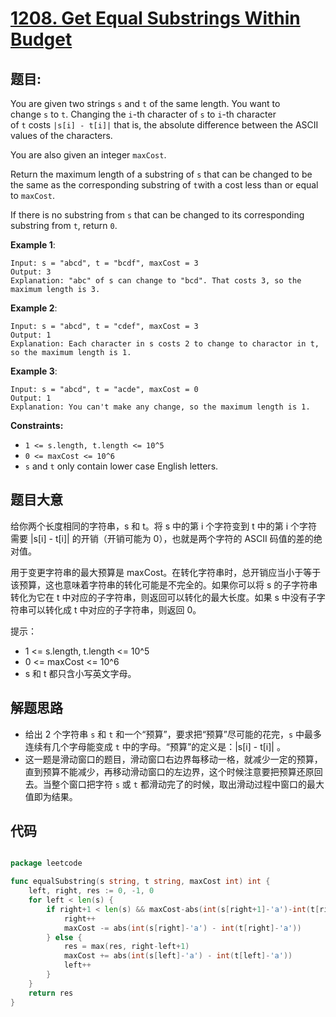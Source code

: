# [1208. Get Equal Substrings Within Budget](https://leetcode.com/problems/get-equal-substrings-within-budget/)


## 题目:

You are given two strings `s` and `t` of the same length. You want to change `s` to `t`. Changing the `i`-th character of `s` to `i`-th character of `t` costs `|s[i] - t[i]|` that is, the absolute difference between the ASCII values of the characters.

You are also given an integer `maxCost`.

Return the maximum length of a substring of `s` that can be changed to be the same as the corresponding substring of `t`with a cost less than or equal to `maxCost`.

If there is no substring from `s` that can be changed to its corresponding substring from `t`, return `0`.

**Example 1**:

    Input: s = "abcd", t = "bcdf", maxCost = 3
    Output: 3
    Explanation: "abc" of s can change to "bcd". That costs 3, so the maximum length is 3.

**Example 2**:

    Input: s = "abcd", t = "cdef", maxCost = 3
    Output: 1
    Explanation: Each character in s costs 2 to change to charactor in t, so the maximum length is 1.

**Example 3**:

    Input: s = "abcd", t = "acde", maxCost = 0
    Output: 1
    Explanation: You can't make any change, so the maximum length is 1.

**Constraints:**

- `1 <= s.length, t.length <= 10^5`
- `0 <= maxCost <= 10^6`
- `s` and `t` only contain lower case English letters.

## 题目大意

给你两个长度相同的字符串，s 和 t。将 s 中的第 i 个字符变到 t 中的第 i 个字符需要 |s[i] - t[i]| 的开销（开销可能为 0），也就是两个字符的 ASCII 码值的差的绝对值。

用于变更字符串的最大预算是 maxCost。在转化字符串时，总开销应当小于等于该预算，这也意味着字符串的转化可能是不完全的。如果你可以将 s 的子字符串转化为它在 t 中对应的子字符串，则返回可以转化的最大长度。如果 s 中没有子字符串可以转化成 t 中对应的子字符串，则返回 0。

提示：

- 1 <= s.length, t.length <= 10^5
- 0 <= maxCost <= 10^6
- s 和 t 都只含小写英文字母。

## 解题思路

- 给出 2 个字符串 `s` 和 `t` 和一个“预算”，要求把“预算”尽可能的花完，`s` 中最多连续有几个字母能变成 `t` 中的字母。“预算”的定义是：|s[i] - t[i]| 。
- 这一题是滑动窗口的题目，滑动窗口右边界每移动一格，就减少一定的预算，直到预算不能减少，再移动滑动窗口的左边界，这个时候注意要把预算还原回去。当整个窗口把字符 `s` 或 `t` 都滑动完了的时候，取出滑动过程中窗口的最大值即为结果。


## 代码

```go

package leetcode

func equalSubstring(s string, t string, maxCost int) int {
	left, right, res := 0, -1, 0
	for left < len(s) {
		if right+1 < len(s) && maxCost-abs(int(s[right+1]-'a')-int(t[right+1]-'a')) >= 0 {
			right++
			maxCost -= abs(int(s[right]-'a') - int(t[right]-'a'))
		} else {
			res = max(res, right-left+1)
			maxCost += abs(int(s[left]-'a') - int(t[left]-'a'))
			left++
		}
	}
	return res
}

```